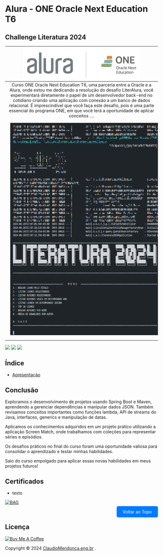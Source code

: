 # Alura - ONE Oracle Next Education T6
##  Challenge Literatura 2024
| ![Alura - ONE Oracle Next Education T6](/docs/src/img/logo_alura_one.png) |
|:---:|
| Curso ONE Oracle Next Education T6, uma parceria entre a Oracle e a Alura, onde estou me dedicando a resolução do desafio LiterAlura, você experimentará diretamente o papel de um desenvolvedor back-end no cotidiano criando uma aplicação com conexão a um banco de dados relacional. É imprescindível que você faça este desafio, pois é uma parte essencial do programa ONE, em que você terá a oportunidade de aplicar conceitos ....|
| <a href="https://cursos.alura.com.br/user/claudioeduardoo" target="_blank"><img style="margin: 10px" height="700" width="605" src="/docs/src/img/apresentacao.gif" alt="Imagem Apresentação"/></a> |

<a href="https://spring.io/"><img height="35" src="https://img.shields.io/badge/Spring-008000?style=for-the-badge&logo=spring&logoColor=white"></a>
<a href="https://docs.oracle.com/en/java/javase/20/"><img height= "35" src= "https://img.shields.io/badge/Java-ED8B00?style=for-the-badge&logo=openjdk&logoColor=white"></a>
<a href="https://www.postgresql.org/"><img height="35" src="https://img.shields.io/badge/PostgreSQL-316192?style=for-the-badge&logo=postgresql&logoColor=white"></a>


## Índice
<a id="topo"></a>

- [Apresentação](#apresentacao)


## <a name="conclusao"> Conclusão </a>

Exploramos o desenvolvimento de projetos usando Spring Boot e Maven, aprendendo a gerenciar dependências e manipular dados JSON. Também revisamos conceitos importantes como funções lambda, API de streams do Java, interfaces, generics e manipulação de datas.

Aplicamos os conhecimentos adquiridos em um projeto prático utilizando a aplicação Screen Match, onde trabalhamos com coleções para representar séries e episódios.

Os desafios práticos no final do curso foram uma oportunidade valiosa para consolidar o aprendizado e testar minhas habilidades.

Saio do curso empolgado para aplicar essas novas habilidades em meus projetos futuros!

## <a name="certificados"></a>Certificados

- texto

[![BAG](docs/src/img/bag.png)](https://cursos.alura.com.br)



<p align="right">
  <a href="#topo" style="text-decoration: none; background-color: #007bff; color: white; padding: 10px 20px; border-radius: 5px;">Voltar ao Topo</a>
</p>

## <a name="licenca"> Licença </a>

<a href="https://www.buymeacoffee.com/claudiomendonca" target="_blank"><img src="https://cdn.buymeacoffee.com/buttons/v2/default-yellow.png" alt="Buy Me A Coffee" style="height: 60px !important;width: 217px !important;" ></a>

Copyright © 2024 <a href="https://www.claudiomendonca.eng.br" target="_blank">ClaudioMendonca.eng.br</a> . 